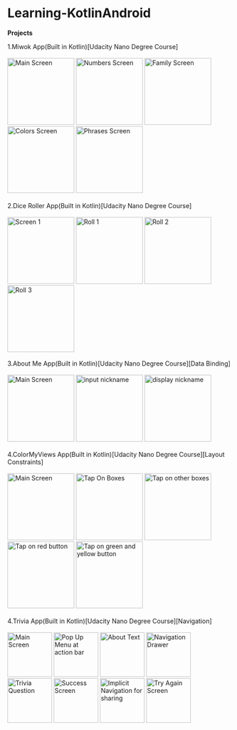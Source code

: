 # Learning-KotlinAndroid 
<b>Projects</b>

1.Miwok App(Built in Kotlin)[Udacity Nano Degree Course]
<br>
<Br>
<img src="https://user-images.githubusercontent.com/25297971/121892779-cb726080-cd3a-11eb-9ec4-021fc3c6f8eb.png" alt="Main Screen" width="150">
<img src="https://user-images.githubusercontent.com/25297971/121892784-cca38d80-cd3a-11eb-9e5c-078991b49776.png" alt="Numbers Screen" width="150">
<img src="https://user-images.githubusercontent.com/25297971/121892791-ce6d5100-cd3a-11eb-9dba-df8a96a86828.png" alt="Family Screen" width="150">
<img src="https://user-images.githubusercontent.com/25297971/121892794-cf05e780-cd3a-11eb-8a7a-9d5fd6a088b1.png" alt="Colors Screen" width="150">
<img src="https://user-images.githubusercontent.com/25297971/121892796-cf9e7e00-cd3a-11eb-9d1b-c4060791e373.png" alt="Phrases Screen" width="150">
<br>
<Br> 
2.Dice Roller App(Built in Kotlin)[Udacity Nano Degree Course]
<br>
<Br>
<img src="https://user-images.githubusercontent.com/25297971/121949113-bb2ba700-cd75-11eb-86d5-f24872c54301.png" alt="Screen 1" width="150">
<img src="https://user-images.githubusercontent.com/25297971/121949118-bcf56a80-cd75-11eb-90fd-29033a95e670.png" alt="Roll 1" width="150">
<img src="https://user-images.githubusercontent.com/25297971/121949120-bd8e0100-cd75-11eb-9bff-40bb77818c76.png" alt="Roll 2" width="150">
<img src="https://user-images.githubusercontent.com/25297971/121949123-bd8e0100-cd75-11eb-9873-f8b946a67325.png" alt="Roll 3" width="150">
<br>
<Br> 
3.About Me App(Built in Kotlin)[Udacity Nano Degree Course][Data Binding]
<br>
<Br>
<img src="https://user-images.githubusercontent.com/25297971/122186303-89b4f780-ceab-11eb-8110-1c29295a4ac4.png" alt="Main Screen" width="150">
<img src="https://user-images.githubusercontent.com/25297971/122186312-8b7ebb00-ceab-11eb-83f0-7d1db7d9dd96.png" alt="input nickname" width="150">
<img src="https://user-images.githubusercontent.com/25297971/122186314-8c175180-ceab-11eb-89f9-dfdf0887c96b.png" alt="display nickname" width="150">
<br>
<Br> 
4.ColorMyViews App(Built in Kotlin)[Udacity Nano Degree Course][Layout Constraints]
<br>
<Br>
<img src="https://user-images.githubusercontent.com/25297971/122221111-9a2a9980-cece-11eb-8f41-82bd2c53af9c.png" alt="Main Screen" width="150">
<img src="https://user-images.githubusercontent.com/25297971/122221119-9ac33000-cece-11eb-9be7-e621989fa2f7.png" alt="Tap On Boxes" width="150">
<img src="https://user-images.githubusercontent.com/25297971/122221121-9bf45d00-cece-11eb-881d-1ec76c44b7f5.png" alt="Tap on other boxes" width="150">
<img src="https://user-images.githubusercontent.com/25297971/122221125-9c8cf380-cece-11eb-8fac-784845430dec.png" alt="Tap on red button" width="150">
<img src="https://user-images.githubusercontent.com/25297971/122221127-9d258a00-cece-11eb-979f-e3240e2de0eb.png" alt="Tap on green and yellow button" width="150">
<br>
<Br> 
4.Trivia App(Built in Kotlin)[Udacity Nano Degree Course][Navigation]
<br>
<Br>
<img src="https://user-images.githubusercontent.com/25297971/122447192-1d2c1c80-cfc1-11eb-83b8-dfe83363da13.png" alt="Main Screen" width="100">
<img src="https://user-images.githubusercontent.com/25297971/122447196-1e5d4980-cfc1-11eb-95f6-f064e98b8128.png" alt="Pop Up Menu at action bar" width="100">
<img src="https://user-images.githubusercontent.com/25297971/122447199-1f8e7680-cfc1-11eb-883c-d6ccbf24eca8.png" alt="About Text" width="100">
<img src="https://user-images.githubusercontent.com/25297971/122447200-1f8e7680-cfc1-11eb-8e35-caecee0f2c27.png" alt="Navigation Drawer" width="100">
<img src="https://user-images.githubusercontent.com/25297971/122447203-20270d00-cfc1-11eb-997b-3cf5d941d7b3.png" alt="Trivia Question" width="100">
<img src="https://user-images.githubusercontent.com/25297971/122447206-20bfa380-cfc1-11eb-8d63-55046055d24c.png" alt="Success Screen" width="100">
<img src="https://user-images.githubusercontent.com/25297971/122447210-21f0d080-cfc1-11eb-9958-6e8061788961.png" alt="Implicit Navigation for sharing" width="100">
<img src="https://user-images.githubusercontent.com/25297971/122447212-22896700-cfc1-11eb-8e04-075e6293a2b5.png" alt="Try Again Screen" width="100">
 

 


